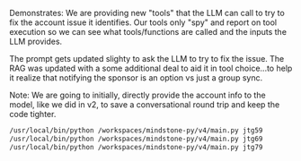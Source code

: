 Demonstrates: We are providing new "tools" that the LLM can call to try to fix the account issue it identifies. Our tools only "spy" and report on tool execution so we can see what tools/functions are called and the inputs the LLM provides.

The prompt gets updated slighty to ask the LLM to try to fix the issue. The RAG was updated with a some additional deal to aid it in tool choice...to help it realize that notifying the sponsor is an option vs just a group sync.

Note: We are going to initially, directly provide the account info to the model, like we did in v2, to save a conversational round trip and keep the code tighter.

```sh
/usr/local/bin/python /workspaces/mindstone-py/v4/main.py jtg59
/usr/local/bin/python /workspaces/mindstone-py/v4/main.py jtg69
/usr/local/bin/python /workspaces/mindstone-py/v4/main.py jtg79
```
